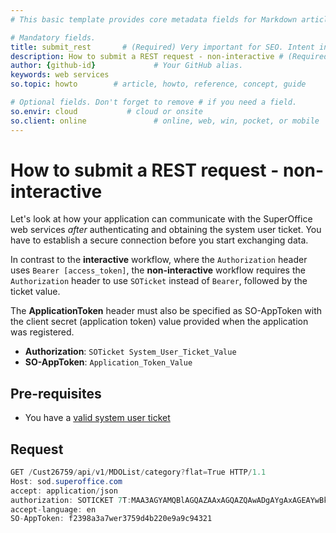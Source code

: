 ```yaml
---
# This basic template provides core metadata fields for Markdown articles on docs.superoffice.com.

# Mandatory fields.
title: submit_rest       # (Required) Very important for SEO. Intent in a unique string of 43-59 chars including spaces.
description: How to submit a REST request - non-interactive # (Required) Important for SEO. Recommended character length is 115-145 characters including spaces.
author: {github-id}             # Your GitHub alias.
keywords: web services
so.topic: howto        # article, howto, reference, concept, guide

# Optional fields. Don't forget to remove # if you need a field.
so.envir: cloud           # cloud or onsite
so.client: online               # online, web, win, pocket, or mobile
---
```


# How to submit a REST request - non-interactive

Let's look at how your application can communicate with the SuperOffice web services *after* authenticating and obtaining the system user ticket. You have to establish a secure connection before you start exchanging data.

In contrast to the **interactive** workflow, where the `Authorization` header uses `Bearer [access_token]`, the **non-interactive** workflow requires the `Authorization` header to use `SOTicket` instead of `Bearer`, followed by the ticket value.

The **ApplicationToken** header must also be specified as SO-AppToken with the client secret (application token) value provided when the application was registered.

* **Authorization**: `SOTicket System_User_Ticket_Value`
* **SO-AppToken**: `Application_Token_Value`

## Pre-requisites

* You have a [valid system user ticket][1]

## Request

```csharp
GET /Cust26759/api/v1/MDOList/category?flat=True HTTP/1.1
Host: sod.superoffice.com
accept: application/json
authorization: SOTICKET 7T:MAA3AGYAMQBlAGQAZAAxAGQAZQAwADgAYgAxAGEAYwBkADYAOAA0ADcAMQA2ADkAOQBhADQAZgBiADMAOQAyADsAMgAwADgANwAzADEANQAwADQAMwA7AEMAdQBzAHQAMgA2ADcANQA5AA==
accept-language: en
SO-AppToken: f2398a3a7wer3759d4b220e9a9c94321
```

<!-- Referenced links -->
[1]: https://github.com/SuperOfficeDocs/superoffice-docs/blob/main/docs/authentication/system-user/get-system-user-ticket.md
